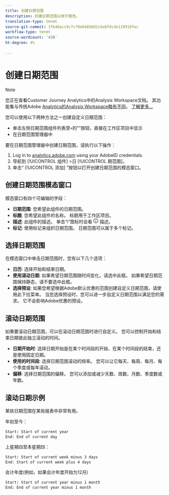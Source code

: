 ```yaml
---
title: 创建日期范围
description: 创建日期范围以用于报告。
translation-type: tm+mt
source-git-commit: 1fb46acc9c7c70e64058d2c6a8fdcde119910fec
workflow-type: tm+mt
source-wordcount: '438'
ht-degree: 4%

---
```



# 创建日期范围

>[!NOTE]
>
>您正在查看Customer Journey Analytics中的Analysis Workspace文档。 其功能集与传统Adobe [Analytics的Analysis Workspace略有不同](https://docs.adobe.com/content/help/zh-Hans/analytics/analyze/analysis-workspace/home.html)。 [了解更多...](/help/getting-started/cja-aa.md)

您可以使用以下两种方法之一创建自定义日期范围：

* 单击左侧日期范围组件列表旁`+`的“”按钮，直接在工作区项目中显示
* 在日期范围管理器中

要在日期范围管理器中创建日期范围，请执行以下操作：

1. Log in to [analytics.adobe.com](https://analytics.adobe.com) using your AdobeID credentials.
1. 导航到 [!UICONTROL 组件] >日 [!UICONTROL 期范围]。
1. 单击“ [!UICONTROL 添加] ”按钮以打开创建日期范围的模态窗口。

## 创建日期范围模态窗口

模态窗口有四个可编辑的字段：

* **日期范围**: 您希望此组件的日期范围。
* **标题**: 您希望此组件的名称。 标题用于工作区项目。
* **描述**: 此组件的描述。 单击“i”图标时会看 ![到](../assets/i.png) 描述。
* **标记**: 使用标记来组织日期范围。 日期范围可以属于多个标记。

## 选择日期范围

在模态窗口中单击日期范围时，您有以下几个选项：

* **日历**: 选择开始和结束日期。
* **使用滚动日期**: 如果希望日期范围随时间变化，请选中此框。 如果希望日期范围保持静态，请不要选中此框。
* **选择预设**: 如果您希望根据Adobe默认优惠的范围创建自定义日期范围，请使用此下拉菜单。 当您选择预设时，您可以进一步自定义日期范围以满足您的需求。 它不会影响Adobe优惠的预设。

## 滚动日期范围

如果要滚动日期范围，可以在滚动日期范围时进行自定义。 您可以控制开始和结束日期彼此独立滚动的时间。

* **日期开始时**: 选择日期开始是在某个时间段的开始、在某个时间段的结束，还是使用固定日期。
* **使用的时间段**: 选择日期范围滚动的频率。 您可以让它每天、每周、每月、每个季度或每年滚动。
* **偏移**: 选择日期范围的偏移。 您可以添加或减少天数、周数、月数、季度数或年数。

## 滚动日期示例

某些日期范围在某些报表中非常有用。

年初至今：

```text
Start: Start of current year
End: End of current day
```

上星期四至本星期四：

```text
Start: Start of current week minus 3 days
End: Start of current week plus 4 days
```

会计年度(例如，如果会计年度开始为12月)

```text
Start: Start of current year minus 1 month
End: End of current year minus 1 month
```
